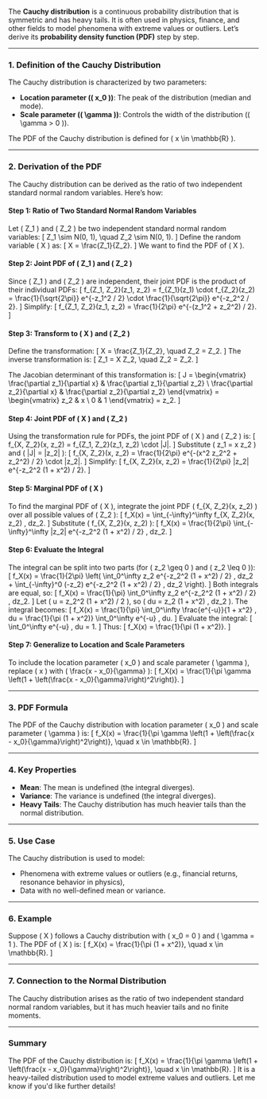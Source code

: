 The **Cauchy distribution** is a continuous probability distribution that is symmetric and has heavy tails. It is often used in physics, finance, and other fields to model phenomena with extreme values or outliers. Let’s derive its **probability density function (PDF)** step by step.

---

### **1. Definition of the Cauchy Distribution**
The Cauchy distribution is characterized by two parameters:
- **Location parameter (\( x_0 \))**: The peak of the distribution (median and mode).
- **Scale parameter (\( \gamma \))**: Controls the width of the distribution (\( \gamma > 0 \)).

The PDF of the Cauchy distribution is defined for \( x \in \mathbb{R} \).

---

### **2. Derivation of the PDF**
The Cauchy distribution can be derived as the ratio of two independent standard normal random variables. Here’s how:

#### **Step 1: Ratio of Two Standard Normal Random Variables**
Let \( Z_1 \) and \( Z_2 \) be two independent standard normal random variables:
\[
Z_1 \sim N(0, 1), \quad Z_2 \sim N(0, 1).
\]
Define the random variable \( X \) as:
\[
X = \frac{Z_1}{Z_2}.
\]
We want to find the PDF of \( X \).

#### **Step 2: Joint PDF of \( Z_1 \) and \( Z_2 \)**
Since \( Z_1 \) and \( Z_2 \) are independent, their joint PDF is the product of their individual PDFs:
\[
f_{Z_1, Z_2}(z_1, z_2) = f_{Z_1}(z_1) \cdot f_{Z_2}(z_2) = \frac{1}{\sqrt{2\pi}} e^{-z_1^2 / 2} \cdot \frac{1}{\sqrt{2\pi}} e^{-z_2^2 / 2}.
\]
Simplify:
\[
f_{Z_1, Z_2}(z_1, z_2) = \frac{1}{2\pi} e^{-(z_1^2 + z_2^2) / 2}.
\]

#### **Step 3: Transform to \( X \) and \( Z_2 \)**
Define the transformation:
\[
X = \frac{Z_1}{Z_2}, \quad Z_2 = Z_2.
\]
The inverse transformation is:
\[
Z_1 = X Z_2, \quad Z_2 = Z_2.
\]

The Jacobian determinant of this transformation is:
\[
J = \begin{vmatrix}
\frac{\partial z_1}{\partial x} & \frac{\partial z_1}{\partial z_2} \\
\frac{\partial z_2}{\partial x} & \frac{\partial z_2}{\partial z_2}
\end{vmatrix}
= \begin{vmatrix}
z_2 & x \\
0 & 1
\end{vmatrix}
= z_2.
\]

#### **Step 4: Joint PDF of \( X \) and \( Z_2 \)**
Using the transformation rule for PDFs, the joint PDF of \( X \) and \( Z_2 \) is:
\[
f_{X, Z_2}(x, z_2) = f_{Z_1, Z_2}(z_1, z_2) \cdot |J|.
\]
Substitute \( z_1 = x z_2 \) and \( |J| = |z_2| \):
\[
f_{X, Z_2}(x, z_2) = \frac{1}{2\pi} e^{-(x^2 z_2^2 + z_2^2) / 2} \cdot |z_2|.
\]
Simplify:
\[
f_{X, Z_2}(x, z_2) = \frac{1}{2\pi} |z_2| e^{-z_2^2 (1 + x^2) / 2}.
\]

#### **Step 5: Marginal PDF of \( X \)**
To find the marginal PDF of \( X \), integrate the joint PDF \( f_{X, Z_2}(x, z_2) \) over all possible values of \( Z_2 \):
\[
f_X(x) = \int_{-\infty}^\infty f_{X, Z_2}(x, z_2) \, dz_2.
\]
Substitute \( f_{X, Z_2}(x, z_2) \):
\[
f_X(x) = \frac{1}{2\pi} \int_{-\infty}^\infty |z_2| e^{-z_2^2 (1 + x^2) / 2} \, dz_2.
\]

#### **Step 6: Evaluate the Integral**
The integral can be split into two parts (for \( z_2 \geq 0 \) and \( z_2 \leq 0 \)):
\[
f_X(x) = \frac{1}{2\pi} \left( \int_0^\infty z_2 e^{-z_2^2 (1 + x^2) / 2} \, dz_2 + \int_{-\infty}^0 (-z_2) e^{-z_2^2 (1 + x^2) / 2} \, dz_2 \right).
\]
Both integrals are equal, so:
\[
f_X(x) = \frac{1}{\pi} \int_0^\infty z_2 e^{-z_2^2 (1 + x^2) / 2} \, dz_2.
\]
Let \( u = z_2^2 (1 + x^2) / 2 \), so \( du = z_2 (1 + x^2) \, dz_2 \). The integral becomes:
\[
f_X(x) = \frac{1}{\pi} \int_0^\infty \frac{e^{-u}}{1 + x^2} \, du = \frac{1}{\pi (1 + x^2)} \int_0^\infty e^{-u} \, du.
\]
Evaluate the integral:
\[
\int_0^\infty e^{-u} \, du = 1.
\]
Thus:
\[
f_X(x) = \frac{1}{\pi (1 + x^2)}.
\]

#### **Step 7: Generalize to Location and Scale Parameters**
To include the location parameter \( x_0 \) and scale parameter \( \gamma \), replace \( x \) with \( \frac{x - x_0}{\gamma} \):
\[
f_X(x) = \frac{1}{\pi \gamma \left(1 + \left(\frac{x - x_0}{\gamma}\right)^2\right)}.
\]

---

### **3. PDF Formula**
The PDF of the Cauchy distribution with location parameter \( x_0 \) and scale parameter \( \gamma \) is:
\[
f_X(x) = \frac{1}{\pi \gamma \left(1 + \left(\frac{x - x_0}{\gamma}\right)^2\right)}, \quad x \in \mathbb{R}.
\]

---

### **4. Key Properties**
- **Mean**: The mean is undefined (the integral diverges).
- **Variance**: The variance is undefined (the integral diverges).
- **Heavy Tails**: The Cauchy distribution has much heavier tails than the normal distribution.

---

### **5. Use Case**
The Cauchy distribution is used to model:
- Phenomena with extreme values or outliers (e.g., financial returns, resonance behavior in physics),
- Data with no well-defined mean or variance.

---

### **6. Example**
Suppose \( X \) follows a Cauchy distribution with \( x_0 = 0 \) and \( \gamma = 1 \). The PDF of \( X \) is:
\[
f_X(x) = \frac{1}{\pi (1 + x^2)}, \quad x \in \mathbb{R}.
\]

---

### **7. Connection to the Normal Distribution**
The Cauchy distribution arises as the ratio of two independent standard normal random variables, but it has much heavier tails and no finite moments.

---

### **Summary**
The PDF of the Cauchy distribution is:
\[
f_X(x) = \frac{1}{\pi \gamma \left(1 + \left(\frac{x - x_0}{\gamma}\right)^2\right)}, \quad x \in \mathbb{R}.
\]
It is a heavy-tailed distribution used to model extreme values and outliers. Let me know if you'd like further details!
